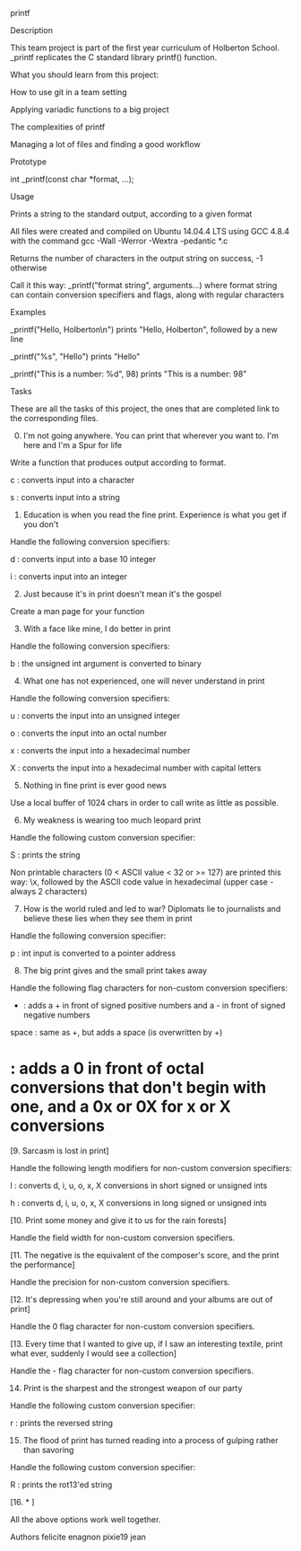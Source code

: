 printf

Description

This team project is part of the first year curriculum of Holberton School. _printf replicates the C standard library printf() function.



What you should learn from this project:



How to use git in a team setting

Applying variadic functions to a big project

The complexities of printf

Managing a lot of files and finding a good workflow

Prototype

int _printf(const char *format, ...);



Usage

Prints a string to the standard output, according to a given format

All files were created and compiled on Ubuntu 14.04.4 LTS using GCC 4.8.4 with the command gcc -Wall -Werror -Wextra -pedantic *.c

Returns the number of characters in the output string on success, -1 otherwise

Call it this way: _printf("format string", arguments...) where format string can contain conversion specifiers and flags, along with regular characters

Examples

_printf("Hello, Holberton\n") prints "Hello, Holberton", followed by a new line

_printf("%s", "Hello") prints "Hello"

_printf("This is a number: %d", 98) prints "This is a number: 98"

Tasks

These are all the tasks of this project, the ones that are completed link to the corresponding files.



0. I'm not going anywhere. You can print that wherever you want to. I'm here and I'm a Spur for life

Write a function that produces output according to format.

c : converts input into a character

s : converts input into a string

1. Education is when you read the fine print. Experience is what you get if you don't

Handle the following conversion specifiers:

d : converts input into a base 10 integer

i : converts input into an integer

2. Just because it's in print doesn't mean it's the gospel

Create a man page for your function

3. With a face like mine, I do better in print

Handle the following conversion specifiers:

b : the unsigned int argument is converted to binary

4. What one has not experienced, one will never understand in print

Handle the following conversion specifiers:

u : converts the input into an unsigned integer

o : converts the input into an octal number

x : converts the input into a hexadecimal number

X : converts the input into a hexadecimal number with capital letters

5. Nothing in fine print is ever good news

Use a local buffer of 1024 chars in order to call write as little as possible.

6. My weakness is wearing too much leopard print

Handle the following custom conversion specifier:

S : prints the string

Non printable characters (0 < ASCII value < 32 or >= 127) are printed this way: \x, followed by the ASCII code value in hexadecimal (upper case - always 2 characters)

7. How is the world ruled and led to war? Diplomats lie to journalists and believe these lies when they see them in print

Handle the following conversion specifier:

p : int input is converted to a pointer address

8. The big print gives and the small print takes away

Handle the following flag characters for non-custom conversion specifiers:

+ : adds a + in front of signed positive numbers and a - in front of signed negative numbers

space : same as +, but adds a space (is overwritten by +)

# : adds a 0 in front of octal conversions that don't begin with one, and a 0x or 0X for x or X conversions

[9. Sarcasm is lost in print]

Handle the following length modifiers for non-custom conversion specifiers:

l : converts d, i, u, o, x, X conversions in short signed or unsigned ints

h : converts d, i, u, o, x, X conversions in long signed or unsigned ints

[10. Print some money and give it to us for the rain forests]

Handle the field width for non-custom conversion specifiers.

[11. The negative is the equivalent of the composer's score, and the print the performance]

Handle the precision for non-custom conversion specifiers.

[12. It's depressing when you're still around and your albums are out of print]

Handle the 0 flag character for non-custom conversion specifiers.

[13. Every time that I wanted to give up, if I saw an interesting textile, print what ever, suddenly I would see a collection]

Handle the - flag character for non-custom conversion specifiers.

14. Print is the sharpest and the strongest weapon of our party

Handle the following custom conversion specifier:

r : prints the reversed string

15. The flood of print has turned reading into a process of gulping rather than savoring

Handle the following custom conversion specifier:

R : prints the rot13'ed string

[16. * ]

All the above options work well together.

Authors
felicite enagnon pixie19
jean